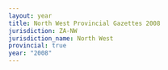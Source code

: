 ```yaml
---
layout: year
title: North West Provincial Gazettes 2008
jurisdiction: ZA-NW
jurisdiction_name: North West
provincial: true
year: "2008"
---
```


